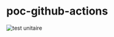 # poc-github-actions

![test unitaire](https://github.com/oipnet/poc-github-actions/actions/workflows/unit_test.yaml/badge.svg)

